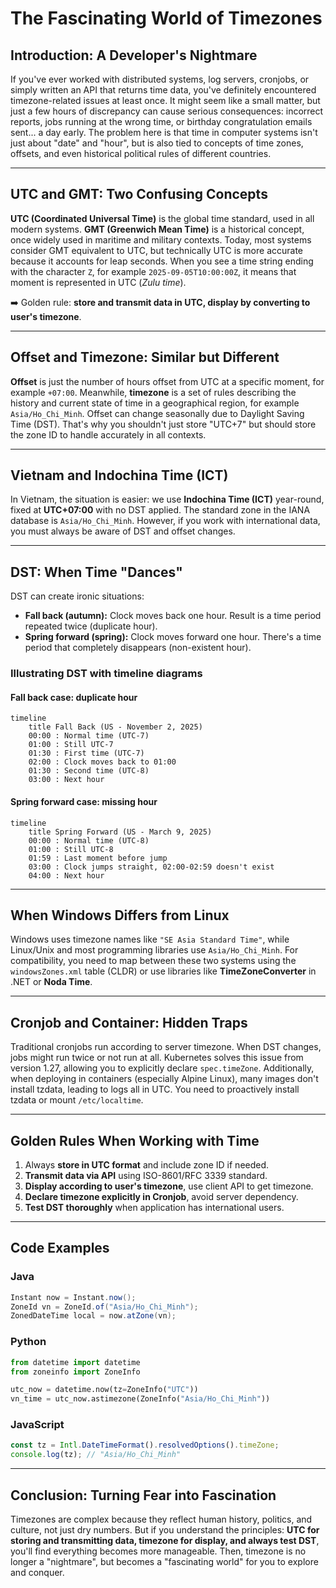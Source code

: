 # The Fascinating World of Timezones

## Introduction: A Developer's Nightmare

If you've ever worked with distributed systems, log servers, cronjobs, or simply written an API that returns time data, you've definitely encountered timezone-related issues at least once. It might seem like a small matter, but just a few hours of discrepancy can cause serious consequences: incorrect reports, jobs running at the wrong time, or birthday congratulation emails sent... a day early. The problem here is that time in computer systems isn't just about "date" and "hour", but is also tied to concepts of time zones, offsets, and even historical political rules of different countries.

---

## UTC and GMT: Two Confusing Concepts

**UTC (Coordinated Universal Time)** is the global time standard, used in all modern systems. **GMT (Greenwich Mean Time)** is a historical concept, once widely used in maritime and military contexts. Today, most systems consider GMT equivalent to UTC, but technically UTC is more accurate because it accounts for leap seconds. When you see a time string ending with the character `Z`, for example `2025-09-05T10:00:00Z`, it means that moment is represented in UTC (*Zulu time*).

➡️ Golden rule: **store and transmit data in UTC, display by converting to user's timezone**.

---

## Offset and Timezone: Similar but Different

**Offset** is just the number of hours offset from UTC at a specific moment, for example `+07:00`. Meanwhile, **timezone** is a set of rules describing the history and current state of time in a geographical region, for example `Asia/Ho_Chi_Minh`. Offset can change seasonally due to Daylight Saving Time (DST). That's why you shouldn't just store "UTC+7" but should store the zone ID to handle accurately in all contexts.

---

## Vietnam and Indochina Time (ICT)

In Vietnam, the situation is easier: we use **Indochina Time (ICT)** year-round, fixed at **UTC+07:00** with no DST applied. The standard zone in the IANA database is `Asia/Ho_Chi_Minh`. However, if you work with international data, you must always be aware of DST and offset changes.

---

## DST: When Time "Dances"

DST can create ironic situations:

* **Fall back (autumn):** Clock moves back one hour. Result is a time period repeated twice (duplicate hour).
* **Spring forward (spring):** Clock moves forward one hour. There's a time period that completely disappears (non-existent hour).

### Illustrating DST with timeline diagrams

#### **Fall back** case: duplicate hour

```mermaid
timeline
    title Fall Back (US - November 2, 2025)
    00:00 : Normal time (UTC-7)
    01:00 : Still UTC-7
    01:30 : First time (UTC-7)
    02:00 : Clock moves back to 01:00
    01:30 : Second time (UTC-8)
    03:00 : Next hour
```

#### **Spring forward** case: missing hour

```mermaid
timeline
    title Spring Forward (US - March 9, 2025)
    00:00 : Normal time (UTC-8)
    01:00 : Still UTC-8
    01:59 : Last moment before jump
    03:00 : Clock jumps straight, 02:00-02:59 doesn't exist
    04:00 : Next hour
```

---

## When Windows Differs from Linux

Windows uses timezone names like `"SE Asia Standard Time"`, while Linux/Unix and most programming libraries use `Asia/Ho_Chi_Minh`. For compatibility, you need to map between these two systems using the `windowsZones.xml` table (CLDR) or use libraries like **TimeZoneConverter** in .NET or **Noda Time**.

---

## Cronjob and Container: Hidden Traps

Traditional cronjobs run according to server timezone. When DST changes, jobs might run twice or not run at all. Kubernetes solves this issue from version 1.27, allowing you to explicitly declare `spec.timeZone`. Additionally, when deploying in containers (especially Alpine Linux), many images don't install tzdata, leading to logs all in UTC. You need to proactively install tzdata or mount `/etc/localtime`.

---

## Golden Rules When Working with Time

1. Always **store in UTC format** and include zone ID if needed.
2. **Transmit data via API** using ISO-8601/RFC 3339 standard.
3. **Display according to user's timezone**, use client API to get timezone.
4. **Declare timezone explicitly in Cronjob**, avoid server dependency.
5. **Test DST thoroughly** when application has international users.

---

## Code Examples

### Java

```java
Instant now = Instant.now();
ZoneId vn = ZoneId.of("Asia/Ho_Chi_Minh");
ZonedDateTime local = now.atZone(vn);
```

### Python

```python
from datetime import datetime
from zoneinfo import ZoneInfo

utc_now = datetime.now(tz=ZoneInfo("UTC"))
vn_time = utc_now.astimezone(ZoneInfo("Asia/Ho_Chi_Minh"))
```

### JavaScript

```js
const tz = Intl.DateTimeFormat().resolvedOptions().timeZone;
console.log(tz); // "Asia/Ho_Chi_Minh"
```

---

## Conclusion: Turning Fear into Fascination

Timezones are complex because they reflect human history, politics, and culture, not just dry numbers. But if you understand the principles: **UTC for storing and transmitting data, timezone for display, and always test DST**, you'll find everything becomes more manageable. Then, timezone is no longer a "nightmare", but becomes a "fascinating world" for you to explore and conquer.
